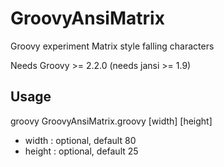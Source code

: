 GroovyAnsiMatrix
================
Groovy experiment Matrix style falling characters

Needs Groovy >= 2.2.0 (needs jansi >= 1.9)

Usage
-----

groovy GroovyAnsiMatrix.groovy [width] [height]

* width : optional, default 80
* height : optional, default 25 